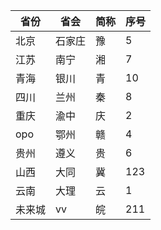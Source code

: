 <!-- 该文件为主分支文件 -->

| 省份 | 省会 | 简称 | 序号 |
| --- | --- | --- | ---|
| 北京 | 石家庄 | 豫 | 5 |
| 江苏 | 南宁 | 湘 | 7 |
| 青海 | 银川 | 青 | 10 |
| 四川 | 兰州 | 秦 | 8 |
| 重庆 | 渝中 | 庆 | 2 |
| opo | 鄂州 | 赣 | 4 |
| 贵州 | 遵义 | 贵 | 6 |
| 山西 | 大同 | 冀 | 123 |
| 云南 | 大理 | 云 | 1 |
| 未来城 | vv | 皖 | 211 |
